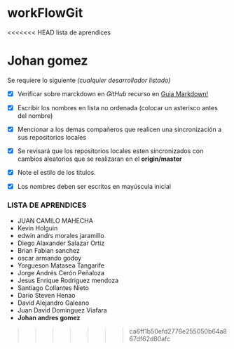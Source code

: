 # workFlowGit

<<<<<<< HEAD
lista de aprendices

Johan gomez
=======
Se requiere lo siguiente _(cualquier desarrollador listado)_
- [x] Verificar sobre marckdown en *GitHub* recurso en [Guia Markdown!](https://guides.github.com/features/mastering-markdown/)
- [x] Escribir los nombres en lista no ordenada (colocar un asterisco antes del nombre)
- [x] Mencionar a los demas compañeros que realicen una sincronización a sus repositorios locales
- [x] Se revisará que los repositorios locales esten sincronizados con cambios aleatorios que se realizaran en el **origin/master**
- [x] Note el estilo de los titulos.
- [x] Los nombres deben ser escritos en mayúscula inicial


### LISTA DE APRENDICES

* JUAN CAMILO MAHECHA
* Kevin Holguin
* edwin andrs morales jaramillo
* Diego Alaxander Salazar Ortiz
* Brian Fabian sanchez
* oscar armando godoy
* Yorgueson Matasea Tangarife
* Jorge Andrés Cerón Peñaloza
* Jesus Enrique Rodriguez mendoza
* Santiago Collantes Nieto
* Dario Steven Henao 
* David Alejandro Galeano
* Juan David Dominguez Viafara 
* **Johan andres gomez**


>>>>>>> ca6ff1b50efd2776e255050b64a867df62d80afc
